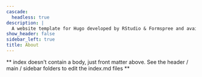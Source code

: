 ```yaml
---
cascade:
  headless: true
description: |
  A website template for Hugo developed by RStudio & Formspree and available for free.
show_header: false
sidebar_left: true
title: About
---
```


\*\* index doesn't contain a body, just front matter above. See the header / main / sidebar folders to edit the index.md files \*\*
